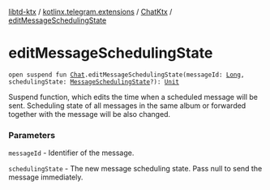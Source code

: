 [libtd-ktx](../../index.md) / [kotlinx.telegram.extensions](../index.md) / [ChatKtx](index.md) / [editMessageSchedulingState](./edit-message-scheduling-state.md)

# editMessageSchedulingState

`open suspend fun `[`Chat`](https://tdlibx.github.io/td/docs/org/drinkless/td/libcore/telegram/TdApi.Chat.html)`.editMessageSchedulingState(messageId: `[`Long`](https://kotlinlang.org/api/latest/jvm/stdlib/kotlin/-long/index.html)`, schedulingState: `[`MessageSchedulingState`](https://tdlibx.github.io/td/docs/org/drinkless/td/libcore/telegram/TdApi.MessageSchedulingState.html)`?): `[`Unit`](https://kotlinlang.org/api/latest/jvm/stdlib/kotlin/-unit/index.html)

Suspend function, which edits the time when a scheduled message will be sent. Scheduling state
of all messages in the same album or forwarded together with the message will be also changed.

### Parameters

`messageId` - Identifier of the message.

`schedulingState` - The new message scheduling state. Pass null to send the message
immediately.